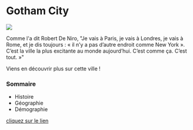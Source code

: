 # Gotham City
![](https://www.justifit.fr/wp-content/uploads/2019/10/batman-gotham-city-arkham-knight.jpg)

Comme l'a dit  Robert De Niro, "Je vais à Paris, je vais à Londres, je vais à Rome, et je dis toujours : « il n’y a pas d’autre endroit comme New York ». C’est la ville la plus excitante au monde aujourd’hui. C’est comme ça. C’est tout. »" 

Viens en découvrir plus sur cette ville !

### Sommaire
* Histoire
* Géographie
* Démographie

[cliquez sur le lien](https://rahmahamdi.github.io/)
